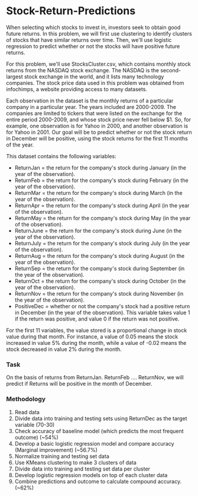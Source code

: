 # Stock-Return-Predictions
 
When selecting which stocks to invest in, investors seek to obtain good future returns. In this problem, we will first use clustering to identify clusters of stocks that have similar returns over time. Then, we'll use logistic regression to predict whether or not the stocks will have positive future returns.

For this problem, we'll use StocksCluster.csv, which contains monthly stock returns from the NASDAQ stock exchange. The NASDAQ is the second-largest stock exchange in the world, and it lists many technology companies. The stock price data used in this problem was obtained from infochimps, a website providing access to many datasets.

Each observation in the dataset is the monthly returns of a particular company in a particular year. The years included are 2000-2009. The companies are limited to tickers that were listed on the exchange for the entire period 2000-2009, and whose stock price never fell below $1. So, for example, one observation is for Yahoo in 2000, and another observation is for Yahoo in 2001. Our goal will be to predict whether or not the stock return in December will be positive, using the stock returns for the first 11 months of the year.

This dataset contains the following variables:

* ReturnJan = the return for the company's stock during January (in the year of the observation). 
* ReturnFeb = the return for the company's stock during February (in the year of the observation). 
* ReturnMar = the return for the company's stock during March (in the year of the observation). 
* ReturnApr = the return for the company's stock during April (in the year of the observation). 
* ReturnMay = the return for the company's stock during May (in the year of the observation). 
* ReturnJune = the return for the company's stock during June (in the year of the observation). 
* ReturnJuly = the return for the company's stock during July (in the year of the observation). 
* ReturnAug = the return for the company's stock during August (in the year of the observation). 
* ReturnSep = the return for the company's stock during September (in the year of the observation). 
* ReturnOct = the return for the company's stock during October (in the year of the observation). 
* ReturnNov = the return for the company's stock during November (in the year of the observation). 
* PositiveDec = whether or not the company's stock had a positive return in December (in the year of the observation). This variable takes value 1 if the return was positive, and value 0 if the return was not positive.

For the first 11 variables, the value stored is a proportional change in stock value during that month. For instance, a value of 0.05 means the stock increased in value 5% during the month, while a value of -0.02 means the stock decreased in value 2% during the month.

### Task

On the basis of returns from ReturnJan. ReturnFeb …. ReturnNov, we will predict if Returns will be positive in the month of December. 

### Methodology

<ol>
 <li>Read data</li>
<li>Divide data into training and testing sets using ReturnDec as the target variable (70-30)</li>
<li>Check accuracy of baseline model (which predicts the most frequent outcome) (~54%)</li>
<li>Develop a basic logistic regression model and compare accuracy (Marginal improvement) (~56.7%)</li>
<li>Normalize training and testing set data</li>
<li>Use KMeans clustering to make 3 clusters of data</li>
<li>Divide data into training and testing set data per cluster</li>
<li>Develop logistic regression models on top of each cluster data</li>
<li>Combine predictions and outcome to calculate compound accuracy. (~62%)</li>
 </ol>

